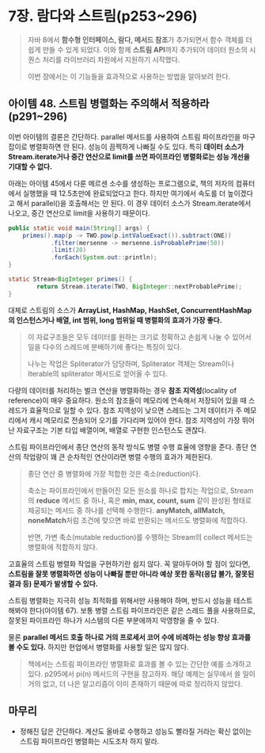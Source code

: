 # 7장. 람다와 스트림(p253~296)

> 자바 8에서 **함수형 인터페이스, 람다, 메서드 참조**가 추가되면서 함수 객체를 더 쉽게 만들 수 있게 되었다. 이와 함께 **스트림 API**까지 추가되어 데이터 원소의 시퀀스 처리를 라이브러리 차원에서 지원하기 시작했다. 
>
> 이번 장에서는 이 기능들을 효과적으로 사용하는 방법을 알아보려 한다.

## 아이템 48. 스트림 병렬화는 주의해서 적용하라(p291~296)

이번 아이템의 결론은 간단하다. parallel 메서드를 사용하여 스트림 파이프라인을 마구잡이로 병렬화하면 안 된다. 성능이 끔찍하게 나빠질 수도 있다. 특히 **데이터 소스가 Stream.iterate거나 중간 연산으로 limit를 쓰면 파이프라인 병렬화로는 성능 개선을 기대할 수 없다.**

아래는 아이템 45에서 다룬 메르센 소수를 생성하는 프로그램으로, 책의 저자의 컴퓨터에서 실행했을 때 12.5초만에 완료되었다고 한다. 하지만 여기에서 속도를 더 높이겠다고 해서 parallel()을  호출해서는 안 된다. 이 경우 데이터 소스가 Stream.iterate에서 나오고, 중간 연산으로 limit을 사용하기 때문이다.

```java
public static void main(String[] args) {
	primes().map(p -> TWO.pow(p.intValueExact()).subtract(ONE))
			.filter(mersenne -> mersenne.isProbablePrime(50))
			.limit(20)
			.forEach(System.out::println);
}

static Stream<BigInteger primes() {
		return Stream.iterate(TWO, BigInteger::nextProbablePrime);
}
```

대체로 스트림의 소스가 **ArrayList, HashMap, HashSet, ConcurrentHashMap의 인스턴스거나 배열, int 범위, long 범위일 때 병렬화의 효과가 가장 좋다.**

> 이 자료구조들은 모두 데이터를 원하는 크기로 정확하고 손쉽게 나눌 수 있어서 일을 다수의 스레드에 분배하기에 좋다는 특징이 있다.
>
> 나누는 작업은 Spliterator가 담당하며, Spliterator 객체는 Stream이나 Iterable의 spliterator 메서드로 얻어올 수 있다.

다량의 데이터를 처리하는 벌크 연산을 병렬화하는 경우 **참조 지역성**(locality of reference)이 매우 중요하다. 원소의 참조들이 메모리에 연속해서 저장되어 있을 때 스레드가 효율적으로 일할 수 있다. 참조 지역성이 낮으면 스레드는 그저 데이터가 주 메모리에서 캐시 메모리로 전송되어 오기를 기다리며 있어야 한다. 참조 지역성이 가장 뛰어난 자료구조는 기본 타입 배열이며, 배열로 구현한 인스턴스도 괜찮다.

스트림 파이프라인에서 종단 연산의 동작 방식도 병렬 수행 효율에 영향을 준다. 종단 연산의 작업량이 꽤 큰 순차적인 연산이라면 병렬 수행의 효과가 제한된다.

> 종단 연산 중 병렬화에 가장 적합한 것은 축소(reduction)다. 
>
> 축소는 파이프라인에서 만들어진 모든 원소를 하나로 합치는 작업으로, Stream의 **reduce** 메서드 중 하나, 혹은 **min, max, count, sum** 같이 완성된 형태로 제공되는 메서드 중 하나를 선택해 수행한다. **anyMatch, allMatch, noneMatch**처럼 조건에 맞으면 바로 반환되는 메서드도 병렬화에 적합하다.
>
> 반면, 가변 축소(mutable reduction)를 수행하는 Stream의 collect 메서드는 병렬화에 적합하지 않다.

고효율의 스트림 병렬화 작업을 구현하기란 쉽지 않다. 꼭 알아두어야 할 점이 있다면, **스트림을 잘못 병렬화하면 성능이 나빠질 뿐만 아니라 예상 못한 동작(응답 불가, 잘못된 결과 등) 문제가 발생할 수 있다.**

스트림 병렬화는 지극히 성능 최적화를 위해서만 사용해야 하며, 반드시 성능을 테스트해봐야 한다(아이템 67). 보통 병렬 스트림 파이프라인은 같은 스레드 풀을 사용하므로, 잘못된 파이프라인 하나가 시스템의 다른 부분에까지 악영향을 줄 수 있다.

물론 **parallel 메서드 호출 하나로 거의 프로세서 코어 수에 비례하는 성능 향상 효과를 볼 수도 있다.** 하지만 현업에서 병렬화를 사용할 일은 많지 않다.

> 책에서는 스트림 파이프라인 병렬화로 효과를 볼 수 있는 간단한 예를 소개하고 있다. p295에서 pi(n) 메서드의 구현을 참고하자. 해당 예제는 실무에서 쓸 일이 거의 없고, 더 나은 알고리즘이 이미 존재하기 때문에 따로 정리하지 않았다.

## 마무리

- 정해진 답은 간단하다. 계산도 올바로 수행하고 성능도 빨라질 거라는 확신 없이는 스트림 파이프라인 병렬화는 시도조차 하지 말라.

